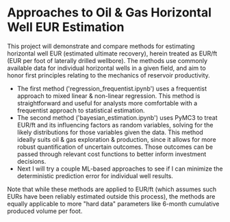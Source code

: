 # Approaches to Oil & Gas Horizontal Well EUR Estimation

This project will demonstrate and compare methods for estimating horizontal well EUR (estimated ultimate recovery), herein treated as EUR/ft (EUR per foot of laterally drilled wellbore). The methods use commonly available data for individual horizontal wells in a given field, and aim to honor first principles relating to the mechanics of reservoir productivity.

<ul>
  <li>The first method ('regression_frequentist.ipynb') uses a frequentist approach to mixed linear & non-linear regression. This method is straightforward and useful for analysts more comfortable with a frequentist approach to statistical estimation.

  <li>The second method ('bayesian_estimation.ipynb') uses PyMC3 to treat EUR/ft and its influencing factors as random variables, solving for the likely distributions for those variables given the data. This method ideally suits oil & gas exploration & production, since it allows for more robust quantification of uncertain outcomes. Those outcomes can be passed through relevant cost functions to better inform investment decisions.
    
  <li>Next I will try a couple ML-based approaches to see if I can minimize the deterministic prediction error for individual well results.
</ul>

Note that while these methods are applied to EUR/ft (which assumes such EURs have been reliably estimated outside this process), the methods are equally applicable to more "hard data" parameters like 6-month cumulative produced volume per foot.
